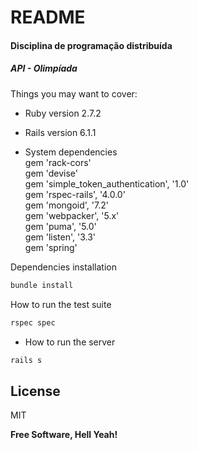 # README

#### Disciplina de programação distribuída

##### API - Olimpíada

Things you may want to cover:

* Ruby version
2.7.2

* Rails version
6.1.1

* System dependencies</br>
gem 'rack-cors'</br>
gem 'devise'</br>
gem 'simple_token_authentication', '1.0'</br>
gem 'rspec-rails', '4.0.0'</br>
gem 'mongoid', '7.2'</br>
gem 'webpacker', '5.x'</br>
gem 'puma', '5.0'</br>
gem 'listen', '3.3'</br>
gem 'spring'</br>

Dependencies installation
```sh
bundle install
```

How to run the test suite
```sh
rspec spec
```

* How to run the server
```sh
rails s
```

## License

MIT

**Free Software, Hell Yeah!**
